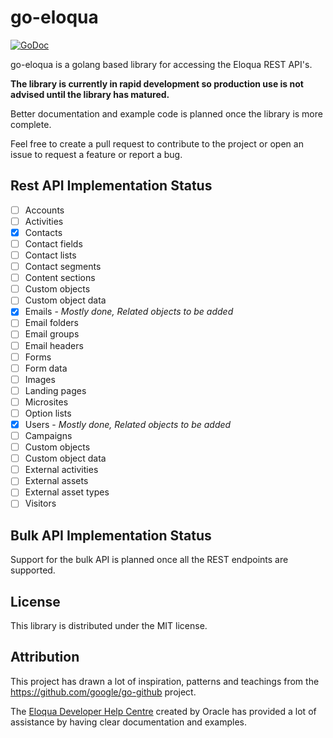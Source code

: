 # go-eloqua

[![GoDoc](https://godoc.org/github.com/CleverTouch/go-eloqua/eloqua?status.svg)](https://godoc.org/github.com/CleverTouch/go-eloqua/eloqua)

go-eloqua is a golang based library for accessing the Eloqua REST API's.

**The library is currently in rapid development so production use is not advised until the library has matured.**

Better documentation and example code is planned once the library is more complete.

Feel free to create a pull request to contribute to the project or open an issue to request a feature or report a bug.

## Rest API Implementation Status

- [ ] Accounts
- [ ] Activities
- [x] Contacts
- [ ] Contact fields
- [ ] Contact lists
- [ ] Contact segments
- [ ] Content sections
- [ ] Custom objects
- [ ] Custom object data
- [x] Emails - *Mostly done, Related objects to be added*
- [ ] Email folders
- [ ] Email groups
- [ ] Email headers
- [ ] Forms
- [ ] Form data
- [ ] Images
- [ ] Landing pages
- [ ] Microsites
- [ ] Option lists
- [x] Users - *Mostly done, Related objects to be added*
- [ ] Campaigns
- [ ] Custom objects
- [ ] Custom object data
- [ ] External activities
- [ ] External assets
- [ ] External asset types
- [ ] Visitors

## Bulk API Implementation Status

Support for the bulk API is planned once all the REST endpoints are supported.

## License

This library is distributed under the MIT license. 

## Attribution

This project has drawn a lot of inspiration, patterns and teachings from the https://github.com/google/go-github project.

The [Eloqua Developer Help Centre](https://docs.oracle.com/cloud/latest/marketingcs_gs/OMCAB/#Developers/Welcome.htm) created by Oracle has provided a lot of assistance by having clear documentation and examples.
